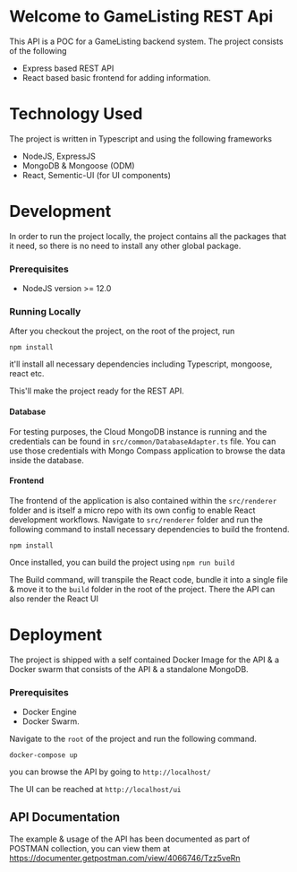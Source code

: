 # Welcome to GameListing REST Api

This API is a POC for a GameListing backend system.
The project consists of the following

 - Express based REST API
 - React based basic frontend for adding information.

# Technology Used
The project is written in Typescript and using the following frameworks

 - NodeJS, ExpressJS
 - MongoDB & Mongoose (ODM)
 - React, Sementic-UI (for UI components)

# Development
In order to run the project locally, the project contains all the packages that it need, so there is no need to install any other global package.

### Prerequisites

 - NodeJS version >= 12.0

### Running Locally
After you checkout the project, on the root of the project, run 

`npm install`

it'll install all necessary dependencies including Typescript, mongoose, react etc.

This'll make the project ready for the REST API.

#### Database
For testing purposes, the Cloud MongoDB instance is running and the credentials can be found in `src/common/DatabaseAdapter.ts` file. You can use those credentials with Mongo Compass application to browse the data inside the database.

#### Frontend
The frontend of the application is also contained within the `src/renderer` folder and is itself a micro repo with its own config to enable React development workflows.
Navigate to `src/renderer` folder and run the following command to install necessary dependencies to build the frontend.

`npm install`

Once installed, you can build the project using
`npm run build` 

The Build command, will transpile the React code, bundle it into a single file & move it to the `build` folder in the root of the project. There the API can also render the React UI

# Deployment
The project is shipped with a self contained Docker Image for the API & a Docker swarm that consists of the API & a standalone MongoDB.

### Prerequisites

 - Docker Engine
 -  Docker Swarm.

Navigate to the `root` of the project and run the following command.

`docker-compose up`

you can browse the API by going to 
`http://localhost/`

The UI can be reached at `http://localhost/ui`

## API Documentation

The example & usage of the API has been documented as part of POSTMAN collection, you can view them at https://documenter.getpostman.com/view/4066746/Tzz5veRn

